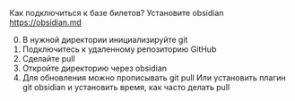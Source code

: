 Как подключиться к базе билетов?
Установите obsidian https://obsidian.md


0. В нужной директории инициализируйте git
1. Подключитесь к удаленному репозиторию GitHub
2. Сделайте pull
3. Откройте директорию через obsidian
4. Для обновления можно прописывать git pull
Или установить плагин git obsidian и установить время, как часто делать pull

